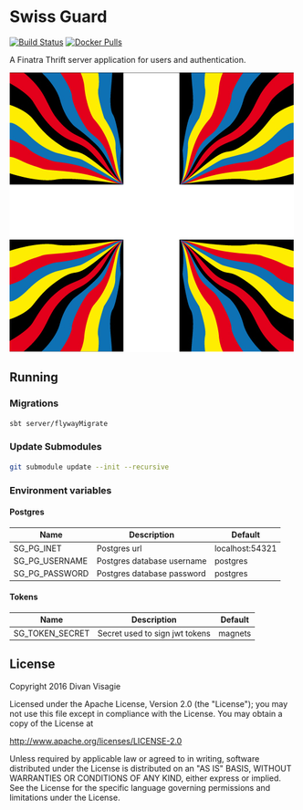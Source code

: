 # Swiss Guard

[![Build Status](https://travis-ci.org/divanvisagie/swiss-guard.svg?branch=master)](https://travis-ci.org/divanvisagie/swiss-guard) [![Docker Pulls](https://img.shields.io/docker/pulls/divanvisagie/swissguard.svg?maxAge=2592000)](https://hub.docker.com/r/divanvisagie/swissguard)

A Finatra Thrift server application for users and authentication.

[![Swiss Guard Flag](./documentation/regimental_flag.jpg)](https://en.wikipedia.org/wiki/Swiss_Guard)

## Running

### Migrations

```sh
sbt server/flywayMigrate
```

### Update Submodules

```sh
git submodule update --init --recursive
```

### Environment variables

#### Postgres

Name           | Description                | Default
-------------- | -------------------------- | ---------------
SG_PG_INET     | Postgres url               | localhost:54321
SG_PG_USERNAME | Postgres database username | postgres
SG_PG_PASSWORD | Postgres database password | postgres

#### Tokens

Name            | Description                | Default
--------------- | -------------------------- | -------
SG_TOKEN_SECRET | Secret used to sign jwt tokens | magnets

## License

Copyright 2016 Divan Visagie

Licensed under the Apache License, Version 2.0 (the "License"); you may not use this file except in compliance with the License. You may obtain a copy of the License at

<http://www.apache.org/licenses/LICENSE-2.0>

Unless required by applicable law or agreed to in writing, software distributed under the License is distributed on an "AS IS" BASIS, WITHOUT WARRANTIES OR CONDITIONS OF ANY KIND, either express or implied. See the License for the specific language governing permissions and limitations under the License.
